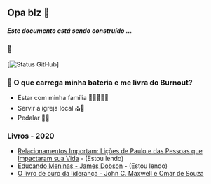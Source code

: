## Opa blz 👋
##### Este documento está sendo construído ... 


### :rocket:


[![Status GitHub](https://github-readme-stats.vercel.app/api?username=josemauromani)]


### &#128267; O que carrega minha bateria e me livra do Burnout?
 - Estar com minha família :family_man_woman_girl_girl::heart_eyes:
 - Servir a igreja local :church::pray:
 - Pedalar :mountain_bicyclist::sunrise_over_mountains:

### Livros - 2020
- [Relacionamentos Importam: Lições de Paulo e das Pessoas que Impactaram sua Vida](https://www.amazon.com.br/Relacionamentos-Importam-Li%C3%A7%C3%B5es-Pessoas-Impactaram-ebook/dp/B08GCXXQKY) - (Estou lendo)
- [Educando Meninas - James Dobson](https://www.amazon.com.br/Educando-meninas-James-Dobson-ebook/dp/B00BMC5P5A) - (Estou lendo)
- [O livro de ouro da liderança - John C. Maxwell  e  Omar de Souza](https://www.amazon.com.br/Livro-Ouro-Lideran%C3%A7a-John-Maxwell/dp/8566997336)
